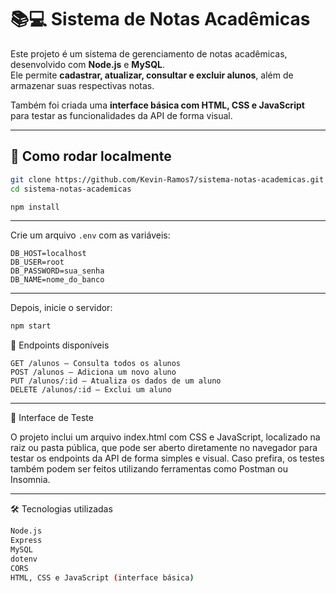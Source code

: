 # 📚💻 Sistema de Notas Acadêmicas

Este projeto é um sistema de gerenciamento de notas acadêmicas, desenvolvido com **Node.js** e **MySQL**.  
Ele permite **cadastrar, atualizar, consultar e excluir alunos**, além de armazenar suas respectivas notas.

Também foi criada uma **interface básica com HTML, CSS e JavaScript** para testar as funcionalidades da API de forma visual.


---

## 🚀 Como rodar localmente

```bash
git clone https://github.com/Kevin-Ramos7/sistema-notas-academicas.git
cd sistema-notas-academicas

npm install
```

---

Crie um arquivo `.env` com as variáveis:

```env
DB_HOST=localhost
DB_USER=root
DB_PASSWORD=sua_senha
DB_NAME=nome_do_banco
```

---

Depois, inicie o servidor:
```bash
npm start
```
📌 Endpoints disponíveis
```http
GET /alunos – Consulta todos os alunos
POST /alunos – Adiciona um novo aluno
PUT /alunos/:id – Atualiza os dados de um aluno
DELETE /alunos/:id – Exclui um aluno
```
---

🧪 Interface de Teste

O projeto inclui um arquivo index.html com CSS e JavaScript, localizado na raiz ou pasta pública, que pode ser aberto diretamente no navegador para testar os endpoints da API de forma simples e visual.
Caso prefira, os testes também podem ser feitos utilizando ferramentas como Postman ou Insomnia.

---

🛠️ Tecnologias utilizadas
```bash
Node.js
Express
MySQL
dotenv
CORS
HTML, CSS e JavaScript (interface básica)
```
